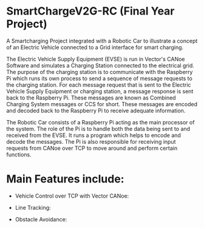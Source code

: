 # SmartChargeV2G-RC (Final Year Project)

A Smartcharging Project integrated with a Robotic Car to illustrate a concept of an Electric Vehicle connected to a Grid interface for smart charging. 



The Electric Vehicle Supply Equipment (EVSE) is run in Vector's CANoe Software and simulates a Charging Station connected to the electrical grid. The purpose of the charging station is to communicate with the Raspberry Pi which runs its own process to send a sequence of message requests to the charging station. For each message request that is sent to the Electric Vehicle Supply Equipment or charging station, a message response is sent back to the Raspberry Pi. These messages are known as Combined Charging System messages or CCS for short. These messages are encoded and decoded back to the Raspberry Pi to receive adequate information.


The Robotic Car consists of a Raspberry Pi acting as the main processor of the system. The role of the Pi is to handle both the data being sent to and received from the EVSE. It runs a program which helps to encode and decode the messages. The Pi is also responsible for receiving input requests from CANoe over TCP to move around and perform certain functions. 

# Main Features include:

- Vehicle Control over TCP with Vector CANoe:

- Line Tracking:


- Obstacle Avoidance:
